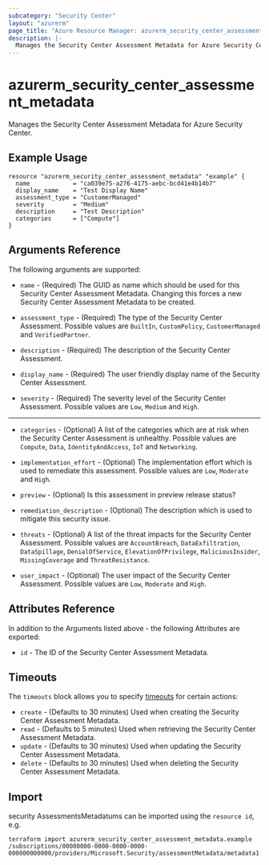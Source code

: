 ```yaml
---
subcategory: "Security Center"
layout: "azurerm"
page_title: "Azure Resource Manager: azurerm_security_center_assessment_metadata"
description: |-
  Manages the Security Center Assessment Metadata for Azure Security Center.
---
```


# azurerm_security_center_assessment_metadata

Manages the Security Center Assessment Metadata for Azure Security Center.

## Example Usage

```hcl
resource "azurerm_security_center_assessment_metadata" "example" {
  name            = "ca039e75-a276-4175-aebc-bcd41e4b14b7"
  display_name    = "Test Display Name"
  assessment_type = "CustomerManaged"
  severity        = "Medium"
  description     = "Test Description"
  categories      = ["Compute"]
}
```

## Arguments Reference

The following arguments are supported:

* `name` - (Required) The GUID as name which should be used for this Security Center Assessment Metadata. Changing this forces a new Security Center Assessment Metadata to be created.

* `assessment_type` - (Required) The type of the Security Center Assessment. Possible values are `BuiltIn`, `CustomPolicy`, `CustomerManaged` and `VerifiedPartner`.

* `description` - (Required) The description of the Security Center Assessment.

* `display_name` - (Required) The user friendly display name of the Security Center Assessment.

* `severity` - (Required) The severity level of the Security Center Assessment. Possible values are `Low`, `Medium` and `High`.

---

* `categories` - (Optional) A list of the categories which are at risk when the Security Center Assessment is unhealthy. Possible values are `Compute`, `Data`, `IdentityAndAccess`, `IoT` and `Networking`.

* `implementation_effort` - (Optional) The implementation effort which is used to remediate this assessment. Possible values are `Low`, `Moderate` and `High`.

* `preview` - (Optional) Is this assessment in preview release status?

* `remediation_description` - (Optional) The description which is used to mitigate this security issue.

* `threats` - (Optional) A list of the threat impacts for the Security Center Assessment. Possible values are `AccountBreach`, `DataExfiltration`, `DataSpillage`, `DenialOfService`, `ElevationOfPrivilege`, `MaliciousInsider`, `MissingCoverage` and `ThreatResistance`.

* `user_impact` - (Optional) The user impact of the Security Center Assessment. Possible values are `Low`, `Moderate` and `High`.

## Attributes Reference

In addition to the Arguments listed above - the following Attributes are exported: 

* `id` - The ID of the Security Center Assessment Metadata.

## Timeouts

The `timeouts` block allows you to specify [timeouts](https://www.terraform.io/docs/configuration/resources.html#timeouts) for certain actions:

* `create` - (Defaults to 30 minutes) Used when creating the Security Center Assessment Metadata.
* `read` - (Defaults to 5 minutes) Used when retrieving the Security Center Assessment Metadata.
* `update` - (Defaults to 30 minutes) Used when updating the Security Center Assessment Metadata.
* `delete` - (Defaults to 30 minutes) Used when deleting the Security Center Assessment Metadata.

## Import

security AssessmentsMetadatums can be imported using the `resource id`, e.g.

```shell
terraform import azurerm_security_center_assessment_metadata.example /subscriptions/00000000-0000-0000-0000-000000000000/providers/Microsoft.Security/assessmentMetadata/metadata1
```
